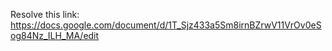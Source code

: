 Resolve this link: https://docs.google.com/document/d/1T_Sjz433a5Sm8irnBZrwV11VrOv0eSog84Nz_ILH_MA/edit 